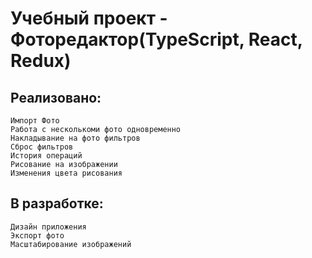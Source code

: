 # Учебный проект - Фоторедактор(TypeScript, React, Redux)
## Реализовано:
    Импорт Фото
    Работа с несколькоми фото одновременно
    Накладывание на фото фильтров
    Сброс фильтров
    История операций
    Рисование на изображении
    Изменения цвета рисования
  
  
## В разработке:
    Дизайн приложения
    Экспорт фото
    Масштабирование изображений
